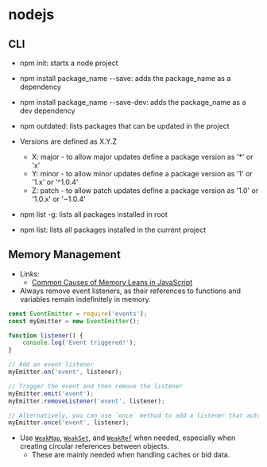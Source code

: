 # nodejs

## CLI

- npm init: starts a node project
- npm install package_name --save: adds the package_name as a dependency
- npm install package_name --save-dev: adds the package_name as a dev dependency
- npm outdated: lists packages that can be updated in the project
- Versions are defined as X.Y.Z
  - X: major - to allow major updates define a package version as '*' or 'x'
  - Y: minor - to allow minor updates define a package version as '1' or '1.x' or '^1.0.4'
  - Z: patch - to allow patch updates define a package version as '1.0' or '1.0.x' or '~1.0.4'

- npm list -g: lists all packages installed in root
- npm list: lists all packages installed in the current project

## Memory Management

- Links:
  - [Common Causes of Memory Leans in JavaScript](https://www.trevorlasn.com/blog/common-causes-of-memory-leaks-in-javascript)
- Always remove event listeners, as their references to functions and variables remain indefinitely in memory.

```js
const EventEmitter = require('events');
const myEmitter = new EventEmitter();

function listener() {
    console.log('Event triggered!');
}

// Add an event listener
myEmitter.on('event', listener);

// Trigger the event and then remove the listener
myEmitter.emit('event');
myEmitter.removeListener('event', listener);

// Alternatively, you can use `once` method to add a listener that automatically removes itself after being triggered
myEmitter.once('event', listener);
```

- Use [`WeakMap`](https://developer.mozilla.org/en-US/docs/Web/JavaScript/Reference/Global_Objects/WeakMap), [`WeakSet`](https://developer.mozilla.org/en-US/docs/Web/JavaScript/Reference/Global_Objects/WeakSet), and [`WeakRef`](https://developer.mozilla.org/en-US/docs/Web/JavaScript/Reference/Global_Objects/WeakRef) when needed, especially when creating circular references between objects.
  - These are mainly needed when handling caches or bid data.
